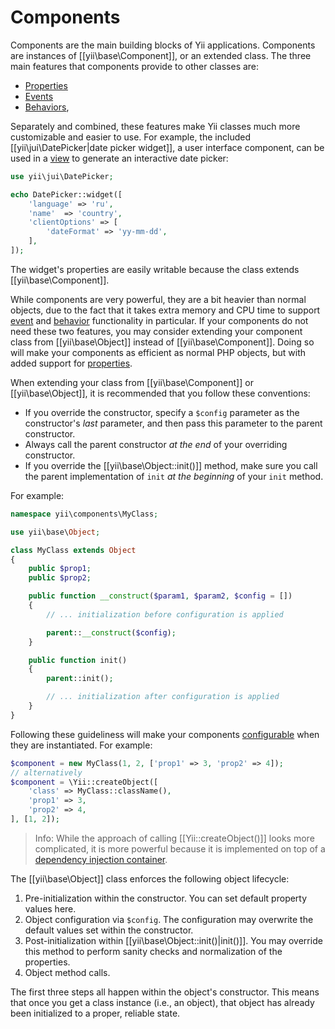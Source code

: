Components
==========

Components are the main building blocks of Yii applications. Components are instances of [[yii\base\Component]],
or an extended class. The three main features that components provide to other classes are:

* [Properties](concept-properties.md)
* [Events](concept-events.md)
* [Behaviors](concept-behaviors.md),
 
Separately and combined, these features make Yii classes much more customizable and easier to use. For example, the included [[yii\jui\DatePicker|date picker widget]], a user interface component, can be used in a [view](structure-view.md)
to generate an interactive date picker:

```php
use yii\jui\DatePicker;

echo DatePicker::widget([
    'language' => 'ru',
    'name'  => 'country',
    'clientOptions' => [
        'dateFormat' => 'yy-mm-dd',
    ],
]);
```

The widget's properties are easily writable because the class extends [[yii\base\Component]].

While components are very powerful, they are a bit heavier than normal objects, due to the fact that
it takes extra memory and CPU time to support [event](concept-events.md) and [behavior](concept-behaviors.md) functionality in particular.
If your components do not need these two features, you may consider extending your component class from
[[yii\base\Object]] instead of [[yii\base\Component]]. Doing so will make your components as efficient as normal PHP objects,
but with added support for [properties](concept-properties.md).

When extending your class from [[yii\base\Component]] or [[yii\base\Object]], it is recommended that you follow
these conventions:

- If you override the constructor, specify a `$config` parameter as the constructor's *last* parameter, and then pass this parameter
  to the parent constructor.
- Always call the parent constructor *at the end* of your overriding constructor.
- If you override the [[yii\base\Object::init()]] method, make sure you call the parent implementation of `init` *at the beginning* of your `init` method.

For example:

```php
namespace yii\components\MyClass;

use yii\base\Object;

class MyClass extends Object
{
    public $prop1;
    public $prop2;

    public function __construct($param1, $param2, $config = [])
    {
        // ... initialization before configuration is applied

        parent::__construct($config);
    }

    public function init()
    {
        parent::init();

        // ... initialization after configuration is applied
    }
}
```

Following these guideliness will make your components [configurable](concept-configurations.md) when they are instantiated. For example:

```php
$component = new MyClass(1, 2, ['prop1' => 3, 'prop2' => 4]);
// alternatively
$component = \Yii::createObject([
    'class' => MyClass::className(),
    'prop1' => 3,
    'prop2' => 4,
], [1, 2]);
```

> Info: While the approach of calling [[Yii::createObject()]] looks more complicated, it is more powerful because it is implemented on top of a [dependency injection container](concept-di-container.md).
  

The [[yii\base\Object]] class enforces the following object lifecycle:

1. Pre-initialization within the constructor. You can set default property values here.
2. Object configuration via `$config`. The configuration may overwrite the default values set within the constructor.
3. Post-initialization within [[yii\base\Object::init()|init()]]. You may override this method to perform sanity checks and normalization of the properties.
4. Object method calls.

The first three steps all happen within the object's constructor. This means that once you get a class instance (i.e., an object),
that object has already been initialized to a proper, reliable state.
